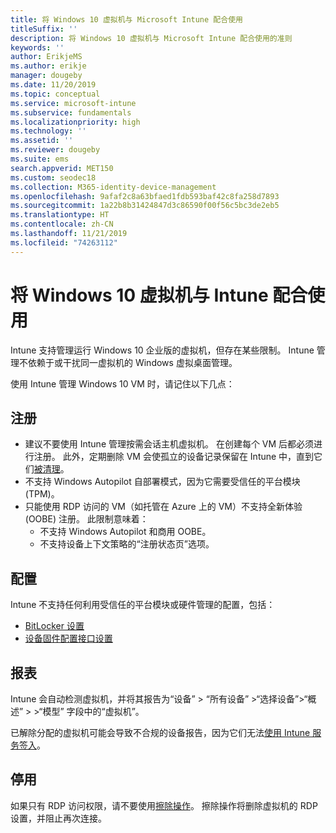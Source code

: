 ```yaml
---
title: 将 Windows 10 虚拟机与 Microsoft Intune 配合使用
titleSuffix: ''
description: 将 Windows 10 虚拟机与 Microsoft Intune 配合使用的准则
keywords: ''
author: ErikjeMS
ms.author: erikje
manager: dougeby
ms.date: 11/20/2019
ms.topic: conceptual
ms.service: microsoft-intune
ms.subservice: fundamentals
ms.localizationpriority: high
ms.technology: ''
ms.assetid: ''
ms.reviewer: dougeby
ms.suite: ems
search.appverid: MET150
ms.custom: seodec18
ms.collection: M365-identity-device-management
ms.openlocfilehash: 9afaf2c8a63bfaed1fdb593baf42c8fa258d7893
ms.sourcegitcommit: 1a22b8b31424847d3c86590f00f56c5bc3de2eb5
ms.translationtype: HT
ms.contentlocale: zh-CN
ms.lasthandoff: 11/21/2019
ms.locfileid: "74263112"
---
```

# <a name="using-windows-10-virtual-machines-with-intune"></a>将 Windows 10 虚拟机与 Intune 配合使用

Intune 支持管理运行 Windows 10 企业版的虚拟机，但存在某些限制。 Intune 管理不依赖于或干扰同一虚拟机的 Windows 虚拟桌面管理。

使用 Intune 管理 Windows 10 VM 时，请记住以下几点：

## <a name="enrollment"></a>注册
- 建议不要使用 Intune 管理按需会话主机虚拟机。 在创建每个 VM 后都必须进行注册。 此外，定期删除 VM 会使孤立的设备记录保留在 Intune 中，直到它们[被清理](../remote-actions/devices-wipe.md#automatically-delete-devices-with-cleanup-rules)。 
- 不支持 Windows Autopilot 自部署模式，因为它需要受信任的平台模块 (TPM)。 
- 只能使用 RDP 访问的 VM（如托管在 Azure 上的 VM）不支持全新体验 (OOBE) 注册。 此限制意味着：
    - 不支持 Windows Autopilot 和商用 OOBE。
    - 不支持设备上下文策略的“注册状态页”选项。

## <a name="configuration"></a>配置
Intune 不支持任何利用受信任的平台模块或硬件管理的配置，包括：
- [BitLocker 设置](../configuration/device-profiles.md#endpoint-protection)
- [设备固件配置接口设置](../configuration/device-profiles.md#device-firmware-configuration-interface)

## <a name="reporting"></a>报表
Intune 会自动检测虚拟机，并将其报告为“设备”   > “所有设备”  >“选择设备”>“概述”   > >“模型”  字段中的“虚拟机”。 

已解除分配的虚拟机可能会导致不合规的设备报告，因为它们无法[使用 Intune 服务签入](../configuration/device-profile-troubleshoot.md#how-long-does-it-take-for-devices-to-get-a-policy-profile-or-app-after-they-are-assigned)。

## <a name="retirement"></a>停用
如果只有 RDP 访问权限，请不要使用[擦除操作](../remote-actions/devices-wipe.md#wipe)。 擦除操作将删除虚拟机的 RDP 设置，并阻止再次连接。


